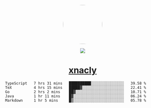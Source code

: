 <p align="center">
  <img style="border-radius: 100px" width="128" height="128" src="https://avatars.githubusercontent.com/u/47723417?v=4"/>
</p>
<p align="center">
  <img src="https://komarev.com/ghpvc/?username=xnacly&&style=flat-square"/>
</p>

<h1 align="center"><a href="https://xnacly.me"> xnacly</a> </h1>

<!--START_SECTION:waka-->

```text
TypeScript   7 hrs 31 mins   ██████████░░░░░░░░░░░░░░░   39.58 %
TeX          4 hrs 15 mins   █████▓░░░░░░░░░░░░░░░░░░░   22.41 %
Go           2 hrs 2 mins    ██▓░░░░░░░░░░░░░░░░░░░░░░   10.71 %
Java         1 hr 11 mins    █▓░░░░░░░░░░░░░░░░░░░░░░░   06.24 %
Markdown     1 hr 5 mins     █▒░░░░░░░░░░░░░░░░░░░░░░░   05.78 %
```

<!--END_SECTION:waka-->

